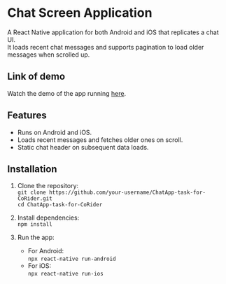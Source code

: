 # Chat Screen Application

A React Native application for both Android and iOS that replicates a chat UI.  
It loads recent chat messages and supports pagination to load older messages when scrolled up.
## Link of demo
Watch the demo of the app running [here]([https://drive.google.com/file/d/your-file-id/view?usp=sharing](https://drive.google.com/file/d/1zi9YPJOaJD0vvs5VtPx7V3GoDUkYz-yn/view?usp=sharing)).
## Features  
- Runs on Android and iOS.  
- Loads recent messages and fetches older ones on scroll.  
- Static chat header on subsequent data loads.  

## Installation  
1. Clone the repository:  
   `git clone https://github.com/your-username/ChatApp-task-for-CoRider.git`  
   `cd ChatApp-task-for-CoRider`

2. Install dependencies:  
   `npm install`

3. Run the app:  
   - For Android:  
     `npx react-native run-android`  
   - For iOS:  
     `npx react-native run-ios`

